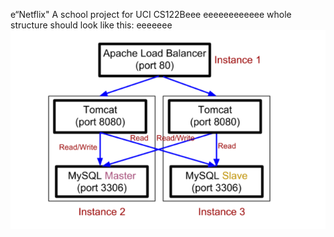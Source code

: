 e“Netflix"
A school project for UCI CS122Beee
eeeeeeeeeeee
whole structure should look like this:
eeeeeee
![image](https://github.com/cxk123/-Netflix-CS122B/blob/master/images/struture.PNG)

